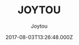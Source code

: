 ---
title: JOYTOU
github: 'https://github.com/joytou/joytou.github.io'
demo: 'https://joytou.github.io/'
author: Joytou
ssg:
  - Jekyll
cms:
  - No Cms
date: 2017-08-03T13:26:48.000Z
github_branch: master
description: JOYTOU is a BootStrap blog template developed by Joytou Wu.
stale: false
---